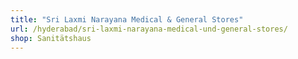 ```yaml
---
title: "Sri Laxmi Narayana Medical & General Stores"
url: /hyderabad/sri-laxmi-narayana-medical-und-general-stores/
shop: Sanitätshaus
---
```

